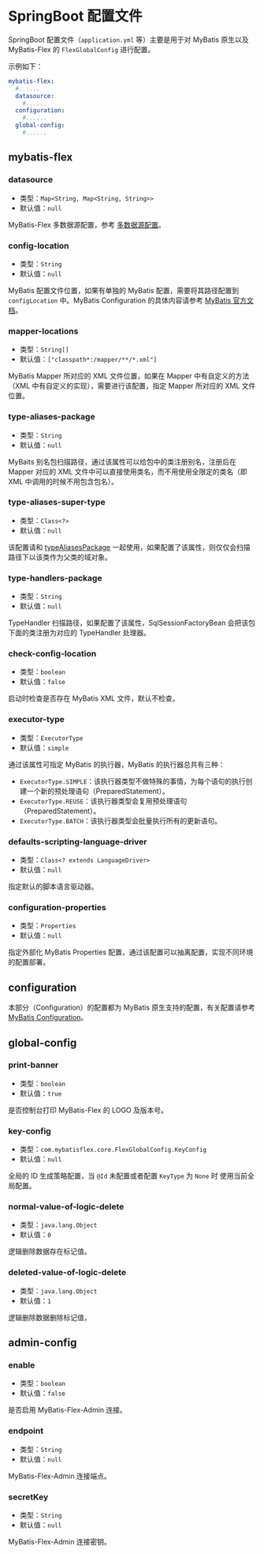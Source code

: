 # SpringBoot 配置文件

SpringBoot 配置文件（`application.yml` 等）主要是用于对 MyBatis 原生以及 MyBatis-Flex 的 `FlexGlobalConfig` 进行配置。

示例如下：

```yaml
mybatis-flex:
  #......
  datasource:
    #......
  configuration:
    #......
  global-config:
    #......
```

## mybatis-flex

### datasource

- 类型：`Map<String, Map<String, String>>`
- 默认值：`null`

MyBatis-Flex 多数据源配置，参考 [多数据源配置](../core/multi-datasource.md#更多的-spring-yaml-配置支持)。

### config-location

- 类型：`String`
- 默认值：`null`

MyBatis 配置文件位置，如果有单独的 MyBatis 配置，需要将其路径配置到 `configLocation` 中。MyBatis Configuration
的具体内容请参考 [MyBatis 官方文档](https://www.mybatis.org/mybatis-3/zh/configuration.html)。

### mapper-locations

- 类型：`String[]`
- 默认值：`["classpath*:/mapper/**/*.xml"]`

MyBatis Mapper 所对应的 XML 文件位置，如果在 Mapper 中有自定义的方法（XML 中有自定义的实现），需要进行该配置，指定 Mapper
所对应的 XML 文件位置。

### type-aliases-package

- 类型：`String`
- 默认值：`null`

MyBaits 别名包扫描路径，通过该属性可以给包中的类注册别名，注册后在 Mapper 对应的 XML 文件中可以直接使用类名，而不用使用全限定的类名（即
XML 中调用的时候不用包含包名）。

### type-aliases-super-type

- 类型：`Class<?>`
- 默认值：`null`

该配置请和 [typeAliasesPackage](#typealiasespackage) 一起使用，如果配置了该属性，则仅仅会扫描路径下以该类作为父类的域对象。

### type-handlers-package

- 类型：`String`
- 默认值：`null`

TypeHandler 扫描路径，如果配置了该属性，SqlSessionFactoryBean 会把该包下面的类注册为对应的 TypeHandler 处理器。

### check-config-location

- 类型：`boolean`
- 默认值：`false`

启动时检查是否存在 MyBatis XML 文件，默认不检查。

### executor-type

- 类型：`ExecutorType`
- 默认值：`simple`

通过该属性可指定 MyBatis 的执行器，MyBatis 的执行器总共有三种：

- `ExecutorType.SIMPLE`：该执行器类型不做特殊的事情，为每个语句的执行创建一个新的预处理语句（PreparedStatement）。
- `ExecutorType.REUSE`：该执行器类型会复用预处理语句（PreparedStatement）。
- `ExecutorType.BATCH`：该执行器类型会批量执行所有的更新语句。

### defaults-scripting-language-driver

- 类型：`Class<? extends LanguageDriver>`
- 默认值：`null`

指定默认的脚本语言驱动器。

### configuration-properties

- 类型：`Properties`
- 默认值：`null`

指定外部化 MyBatis Properties 配置，通过该配置可以抽离配置，实现不同环境的配置部署。

## configuration

本部分（Configuration）的配置都为 MyBatis
原生支持的配置，有关配置请参考 [MyBatis Configuration](https://mybatis.org/mybatis-3/zh/configuration.html#%E8%AE%BE%E7%BD%AE%EF%BC%88settings%EF%BC%89)。

## global-config

### print-banner

- 类型：`boolean`
- 默认值：`true`

是否控制台打印 MyBatis-Flex 的 LOGO 及版本号。

### key-config

- 类型：`com.mybatisflex.core.FlexGlobalConfig.KeyConfig`
- 默认值：`null`

全局的 ID 生成策略配置，当 `@Id` 未配置或者配置 `KeyType` 为 `None` 时 使用当前全局配置。

### normal-value-of-logic-delete

- 类型：`java.lang.Object`
- 默认值：`0`

逻辑删除数据存在标记值。

### deleted-value-of-logic-delete

- 类型：`java.lang.Object`
- 默认值：`1`

逻辑删除数据删除标记值，

## admin-config

### enable

- 类型：`boolean`
- 默认值：`false`

是否启用 MyBatis-Flex-Admin 连接。

### endpoint

- 类型：`String`
- 默认值：`null`

MyBatis-Flex-Admin 连接端点。

### secretKey

- 类型：`String`
- 默认值：`null`

MyBatis-Flex-Admin 连接密钥。